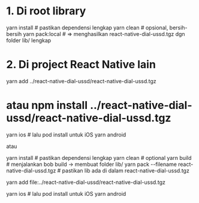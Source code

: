 # 1. Di root library
yarn install           # pastikan dependensi lengkap
yarn clean             # opsional, bersih-bersih
yarn pack:local        # => menghasilkan react-native-dial-ussd.tgz dgn folder lib/ lengkap

# 2. Di project React Native lain
yarn add ../react-native-dial-ussd/react-native-dial-ussd.tgz
# atau npm install ../react-native-dial-ussd/react-native-dial-ussd.tgz
yarn ios   # lalu pod install untuk iOS
yarn android

atau

yarn install        # pastikan dependensi lengkap
yarn clean          # optional
yarn build          # menjalankan bob build → membuat folder lib/
yarn pack --filename react-native-dial-ussd.tgz # pastikan lib ada di dalam react-native-dial-ussd.tgz

yarn add file:../react-native-dial-ussd/react-native-dial-ussd.tgz

yarn ios   # lalu pod install untuk iOS
yarn android